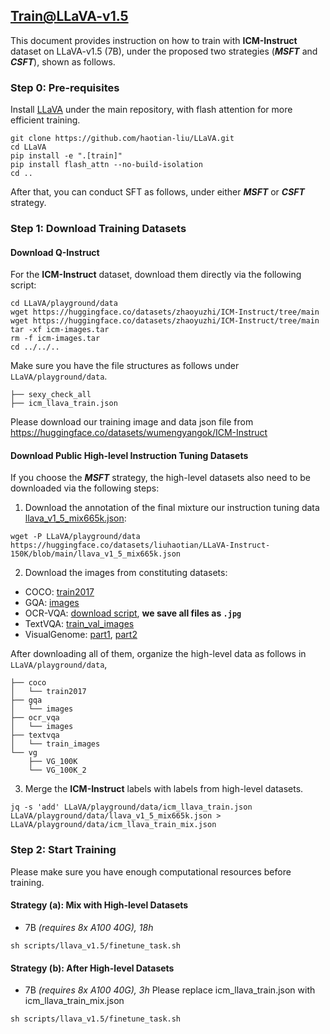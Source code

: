 ## Train@LLaVA-v1.5

This document provides instruction on how to train with **ICM-Instruct** dataset on LLaVA-v1.5 (7B), under the proposed two strategies (***MSFT*** and ***CSFT***), shown as follows.


### Step 0: Pre-requisites

Install [LLaVA](https://github.com/haotian-liu/LLaVA/) under the main repository, with flash attention for more efficient training.

```shell
git clone https://github.com/haotian-liu/LLaVA.git
cd LLaVA
pip install -e ".[train]"
pip install flash_attn --no-build-isolation
cd ..
```

After that, you can conduct SFT as follows, under either ***MSFT*** or ***CSFT*** strategy.

### Step 1: Download Training Datasets


#### Download Q-Instruct

For the **ICM-Instruct** dataset, download them directly via the following script:

```shell
cd LLaVA/playground/data
wget https://huggingface.co/datasets/zhaoyuzhi/ICM-Instruct/tree/main
wget https://huggingface.co/datasets/zhaoyuzhi/ICM-Instruct/tree/main
tar -xf icm-images.tar
rm -f icm-images.tar
cd ../../..
```

Make sure you have the file structures as follows under `LLaVA/playground/data`.

```
├── sexy_check_all
├── icm_llava_train.json
```

Please download our training image and data json file from
https://huggingface.co/datasets/wumengyangok/ICM-Instruct


#### Download Public High-level Instruction Tuning Datasets

If you choose the ***MSFT*** strategy, the high-level datasets also need to be downloaded via the following steps:



1. Download the annotation of the final mixture our instruction tuning data [llava_v1_5_mix665k.json](https://huggingface.co/datasets/liuhaotian/LLaVA-Instruct-150K/blob/main/llava_v1_5_mix665k.json):

```shell
wget -P LLaVA/playground/data https://huggingface.co/datasets/liuhaotian/LLaVA-Instruct-150K/blob/main/llava_v1_5_mix665k.json
```

2. Download the images from constituting datasets:

- COCO: [train2017](http://images.cocodataset.org/zips/train2017.zip)
- GQA: [images](https://downloads.cs.stanford.edu/nlp/data/gqa/images.zip)
- OCR-VQA: [download script](https://drive.google.com/drive/folders/1_GYPY5UkUy7HIcR0zq3ZCFgeZN7BAfm_?usp=sharing), **we save all files as `.jpg`**
- TextVQA: [train_val_images](https://dl.fbaipublicfiles.com/textvqa/images/train_val_images.zip)
- VisualGenome: [part1](https://cs.stanford.edu/people/rak248/VG_100K_2/images.zip), [part2](https://cs.stanford.edu/people/rak248/VG_100K_2/images2.zip)

After downloading all of them, organize the high-level data as follows in `LLaVA/playground/data`,

```
├── coco
│   └── train2017
├── gqa
│   └── images
├── ocr_vqa
│   └── images
├── textvqa
│   └── train_images
└── vg
    ├── VG_100K
    └── VG_100K_2
```

3. Merge the **ICM-Instruct** labels with labels from high-level datasets.

```shell
jq -s 'add' LLaVA/playground/data/icm_llava_train.json LLaVA/playground/data/llava_v1_5_mix665k.json > LLaVA/playground/data/icm_llava_train_mix.json
```

### Step 2: Start Training

Please make sure you have enough computational resources before training.

#### Strategy (a): Mix with High-level Datasets

- 7B *(requires 8x A100 40G), 18h*

```shell
sh scripts/llava_v1.5/finetune_task.sh
```

#### Strategy (b): After High-level Datasets

- 7B *(requires 8x A100 40G), 3h*
Please replace icm_llava_train.json with icm_llava_train_mix.json

```shell
sh scripts/llava_v1.5/finetune_task.sh
```
